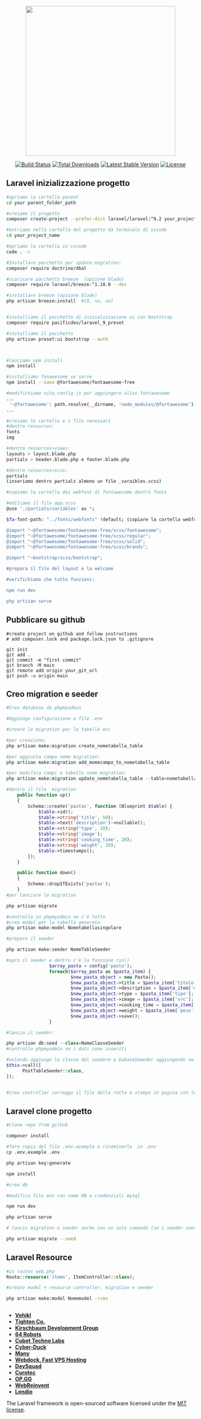 <p align="center"><a href="https://laravel.com" target="_blank"><img src="https://raw.githubusercontent.com/laravel/art/master/logo-lockup/5%20SVG/2%20CMYK/1%20Full%20Color/laravel-logolockup-cmyk-red.svg" width="400"></a></p>

<p align="center">
<a href="https://travis-ci.org/laravel/framework"><img src="https://travis-ci.org/laravel/framework.svg" alt="Build Status"></a>
<a href="https://packagist.org/packages/laravel/framework"><img src="https://img.shields.io/packagist/dt/laravel/framework" alt="Total Downloads"></a>
<a href="https://packagist.org/packages/laravel/framework"><img src="https://img.shields.io/packagist/v/laravel/framework" alt="Latest Stable Version"></a>
<a href="https://packagist.org/packages/laravel/framework"><img src="https://img.shields.io/packagist/l/laravel/framework" alt="License"></a>
</p>

## Laravel inizializzazione progetto

```bash
#apriamo la cartella parent
cd your parent_folder_path

#creiamo il progetto
composer create-project --prefer-dist laravel/laravel:^9.2 your_project_name_here

#entriamo nella cartella del progetto da terminale di vscode
cd your_project_name

#apriamo la cartella in vscode
code . -r 

#Installare pacchetto per update migration:
composer require doctrine/dbal

#scaricare pacchetto breeze  (opzione blade)
composer require laravel/breeze:^1.18.0 --dev

#installare breeze (opzione blade)
php artisan breeze:install  #(0, no, no)


#installiamo il pacchetto di inizializzazione ui con bootstrap
composer require pacificdev/laravel_9_preset

#installiamo il pacchetto 
php artisan preset:ui bootstrap --auth



#lanciamo npm install
npm install

#installiamo fonawesome se serve
npm install --save @fortawesome/fontawesome-free

#modifichiamo vite.config.js per aggiungere alias fontawesome
...
 '~@fortawesome': path.resolve(__dirname, 'node_modules/@fortawesome'),
...

#creiamo le cartelle e i file necessari
#dentro resources:
fonts
img

#dentro resources>views:
layouts > layout.blade.php
partials > header.blade.php e footer.blade.php

#dentro resources>scss:
partials
(inseriamo dentro partials almeno un file _varaibles.scss) 

#copiamo la cartella dei webfont di fontawesome dentro fonts

#editiamo il file app.scss
@use './partials/variables' as *;

$fa-font-path: "../fonts/webfonts" !default; (copiare la cartella webfonts di fontawesome dentro una cartella fonts all'interno di resources)

@import "~@fortawesome/fontawesome-free/scss/fontawesome";
@import "~@fortawesome/fontawesome-free/scss/regular";
@import "~@fortawesome/fontawesome-free/scss/solid";
@import "~@fortawesome/fontawesome-free/scss/brands";

@import "~bootstrap/scss/bootstrap";

#prepara il file del layout e la welcome

#verifichiamo che tutto funzioni:

npm run dev

php artisan serve

```
## Pubblicare su github

```
#create project on github and follow instructions
# add composer.lock and package.lock.json to .gitignore

git init
git add .
git commit -m "first commit"
git branch -M main
git remote add origin your_git_url
git push -u origin main

```
## Creo migration e seeder

```php
#Creo database da phpmyadmin

#Aggiungo configurazione a file .env

#creare le migration per le tabelle ecc

#per creazione:
php artisan make:migration create_nometabella_table

#per aggiunta campo nome migration:
php artisan make:migration add_momecampo_to_nometabella_table

#per modifica campi e tabelle nome migration:
php artisan make:migration update_nometabella_table --table=nometabella

#dentro il file  migration 
	public function up()
	{
		Schema::create('pastas', function (Blueprint $table) {
			$table->id();
			$table->string('title', 50);
			$table->text('description')->nullable();
			$table->string('type', 20);
			$table->string('image');
			$table->string('cooking_time', 20);
			$table->string('weight', 20);
			$table->timestamps();
		});
	}

	public function down()
	{
		Schema::dropIfExists('pastas');
	}
#per lanciare le migration

php artisan migrate

#controllo su phpmyadmin se c'è tutto
#creo model per la tabella generata
php artisan make:model Nometabellasingolare

#preparo il seeder

php artisan make:seeder NomeTableSeeder

#apro il seeder e dentro c'è la funzione run()
				$array_pasta = config('pasta');
				foreach($array_pasta as $pasta_item) {
						$new_pasta_object = new Pasta();
						$new_pasta_object->title = $pasta_item['titolo'];
						$new_pasta_object->description = $pasta_item['descrizione'];
						$new_pasta_object->type = $pasta_item['tipo'];
						$new_pasta_object->image = $pasta_item['src'];
						$new_pasta_object->cooking_time = $pasta_item['cottura'];
						$new_pasta_object->weight = $pasta_item['peso'];
						$new_pasta_object->save();
				}

#lancio il seeder:

php artisan db:seed --class=NomeClasseSeeder
#controllo phpmyadmin se i dati sono inseriti

#volendo aggiungo la classe del seedere a DabaseSeeeder aggiungendo nella funzione run ad es.:
$this->call([
	  PostTableSeeder::class,
]);


#creo controller correggo il file della rotta e stampo in pagina con le view

```

## Laravel clone progetto

```Bash
#clone repo from github

composer install

#fare copia del file .env.example e rinominarlo  in .env 
cp .env.example .env

php artisan key:generate

npm install

#creo db

#modifico file env con nome DB e credenziali mysql

npm run dev

php artisan serve

# lancio migration e seeder anche con un solo comando (se i seeder sono tutti presenti nell'array della dunzione run di DatabaseSeeder.php):

php artisan migrate --seed

```

## Laravel Resource
```php
#in routes web.php
Route::resource('items', ItemController::class);

```

```bash
#create model + resource controller, migration e seeder

php artisan make:model Nomemodel -rcms

```
```

```
- **[Vehikl](https://vehikl.com/)**
- **[Tighten Co.](https://tighten.co)**
- **[Kirschbaum Development Group](https://kirschbaumdevelopment.com)**
- **[64 Robots](https://64robots.com)**
- **[Cubet Techno Labs](https://cubettech.com)**
- **[Cyber-Duck](https://cyber-duck.co.uk)**
- **[Many](https://www.many.co.uk)**
- **[Webdock, Fast VPS Hosting](https://www.webdock.io/en)**
- **[DevSquad](https://devsquad.com)**
- **[Curotec](https://www.curotec.com/services/technologies/laravel/)**
- **[OP.GG](https://op.gg)**
- **[WebReinvent](https://webreinvent.com/?utm_source=laravel&utm_medium=github&utm_campaign=patreon-sponsors)**
- **[Lendio](https://lendio.com)**

The Laravel framework is open-sourced software licensed under the [MIT license](https://opensource.org/licenses/MIT).
